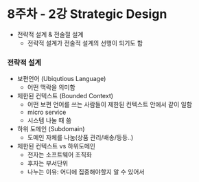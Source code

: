 # 8주차 - 2강 Strategic Design

* 전략적 설계 & 전술절 설계
  * 전략적 설계가 전술적 설계의 선행이 되기도 함

### 전략적 설계
* 보편언어 (Ubiqutious Language)
  * 어떤 맥락을 의미함
* 제한된 컨텍스트 (Bounded Context)
  * 어떤 보편 언어를 쓰는 사람들이 제한된 컨텍스트 안에서 같이 일함
  * micro service
  * 시스템 나눌 때 쓺
* 하위 도메인 (Subdomain)
  * 도메인 자체를 나눔(상품 관리/배송/등등..)
* 제한된 컨텍스트 vs 하위도메인
  * 전자는 소프트웨어 조직화
  * 후자는 부서단위
  * 나누는 이유: 어디에 집중해야할지 알 수 있어서